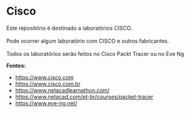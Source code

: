 # Cisco

Este repositório é destinado a laboratórios CISCO. <br> </br>
Pode ocorrer algum laboratório com CISCO e outros fabricantes. <br> </br>
Todos os laboratórios serão feitos no Cisco Packt Tracer ou no Eve Ng

**Fontes:**
* https://www.cisco.com
* https://www.cisco.com.br
* https://www.netacadlearnathon.com/
* https://www.netacad.com/pt-br/courses/packet-tracer
* https://www.eve-ng.net/